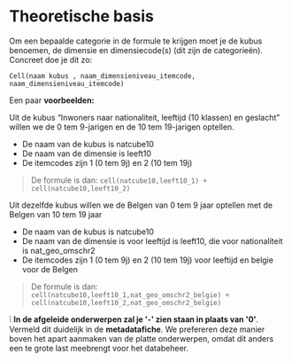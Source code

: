 # Theoretische basis

Om een bepaalde categorie in de formule te krijgen moet je de kubus benoemen, de dimensie en dimensiecode(s) (dit zijn de categorieën). Concreet doe je dit zo:
 
`Cell(naam kubus , naam_dimensieniveau_itemcode, naam_dimensieniveau_itemcode)`
 
Een paar **voorbeelden:**

Uit de kubus “Inwoners naar nationaliteit, leeftijd (10 klassen) en geslacht” willen we de 0 tem 9-jarigen en de 10 tem 19-jarigen optellen.
- De naam van de kubus is natcube10
- De naam van de dimensie is leeft10
- De itemcodes zijn 1 (0 tem 9j) en 2 (10 tem 19j)
> De formule is dan: `cell(natcube10,leeft10_1) + cell(natcube10,leeft10_2)`

Uit dezelfde kubus willen we de Belgen van 0 tem 9 jaar optellen met de Belgen van 10 tem 19 jaar
- De naam van de kubus is natcube10
- De naam van de dimensie is voor leeftijd is leeft10, die voor nationaliteit is nat_geo_omschr2
- De itemcodes zijn 1 (0 tem 9j) en 2 (10 tem 19j) voor leeftijd en belgie voor de Belgen
> De formule is dan: `cell(natcube10,leeft10_1,nat_geo_omschr2_belgie) + cell(natcube10,leeft10_2,nat_geo_omschr2_belgie)`

❕ **In de afgeleide onderwerpen zal je '-' zien staan in plaats van '0'**. Vermeld dit duidelijk in de **metadatafiche**. We prefereren deze manier boven het apart aanmaken van de platte onderwerpen, omdat dit anders een te grote last meebrengt voor het databeheer. 

